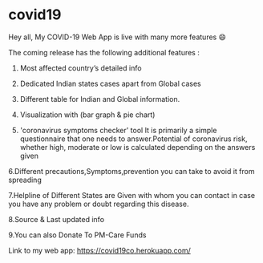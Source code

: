 # covid19

Hey all, My COVID-19 Web App is live with many more features 😄



The coming release has the following additional features :

1. Most affected country’s detailed info

2. Dedicated Indian states cases apart from Global cases

3. Different table for Indian and Global information.

4. Visualization with (bar graph & pie chart)

5. 'coronavirus symptoms checker' tool It is primarily a simple questionnaire that one needs to answer.Potential of coronavirus risk, whether high, moderate or low is calculated depending on the answers given

6.Different precautions,Symptoms,prevention you can take to avoid it from spreading 

7.Helpline of Different States are Given with whom you can contact in case you have any problem or doubt regarding this disease.

8.Source & Last updated info

9.You can also Donate To PM-Care Funds


Link to my web app:
https://covid19co.herokuapp.com/
